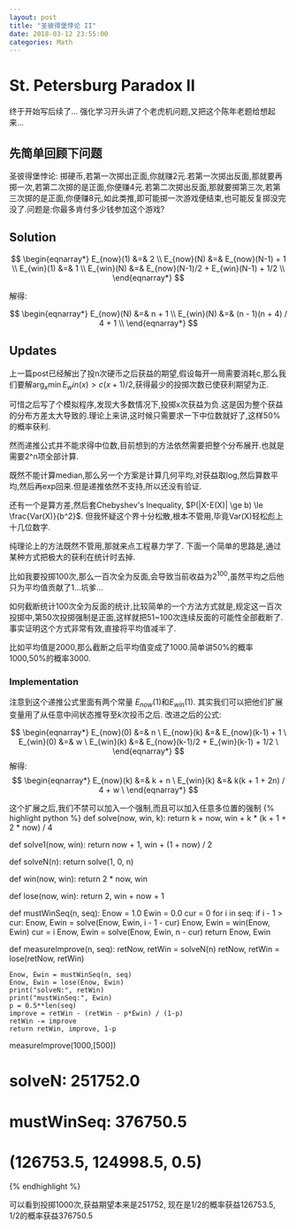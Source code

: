 ```yaml
---
layout: post
title: "圣彼得堡悖论 II"
date: 2018-03-12 23:55:00
categories: Math
---
```


# St. Petersburg Paradox II

终于开始写后续了... 强化学习开头讲了个老虎机问题,又把这个陈年老题给想起来...

## 先简单回顾下问题

圣彼得堡悖论: 掷硬币,若第一次掷出正面,你就赚2元.若第一次掷出反面,那就要再掷一次,若第二次掷的是正面,你便赚4元.若第二次掷出反面,那就要掷第三次,若第三次掷的是正面,你便赚8元,如此类推,即可能掷一次游戏便结束,也可能反复掷没完没了.问题是:你最多肯付多少钱参加这个游戏?

## Solution

$$ 
\begin{eqnarray*} 
E_{now}(1) &=& 2 \\
E_{now}(N) &=& E_{now}(N-1) + 1 \\ 
E_{win}(1) &=& 1 \\
E_{win}(N) &=& E_{now}(N-1)/2 + E_{win}(N-1) + 1/2 \\
\end{eqnarray*} 
$$

解得:

$$ 
\begin{eqnarray*} E_{now}(N) &=& n + 1 \\
E_{win}(N) &=& (n - 1)(n + 4) / 4 + 1 \\
\end{eqnarray*} 
$$

## Updates

上一篇post已经解出了投n次硬币之后获益的期望,假设每开一局需要消耗c,那么我们要解$\arg_x \min E_win(x) > c(x+1)/2$,获得最少的投掷次数已使获利期望为正.

可惜之后写了个模拟程序,发现大多数情况下,投掷x次获益为负.这是因为整个获益的分布方差太大导致的.理论上来讲,这时候只需要求一下中位数就好了,这样50%的概率获利.

然而递推公式并不能求得中位数,目前想到的方法依然需要把整个分布展开.也就是需要2^n项全部计算.

既然不能计算median,那么另一个方案是计算几何平均,对获益取log,然后算数平均,然后再exp回来.但是递推依然不支持,所以还没有验证.

还有一个是算方差,然后套Chebyshev's Inequality, $P(|X-E(X)| \ge b) \le \frac{Var(X)}{b^2}$. 但我怀疑这个界十分松散,根本不管用,毕竟Var(X)轻松彪上十几位数字.

纯理论上的方法既然不管用,那就来点工程暴力学了. 下面一个简单的思路是,通过某种方式把极大的获利在统计时去掉. 

比如我要投掷100次,那么一百次全为反面,会导致当前收益为$2^100$,虽然平均之后他只为平均值贡献了1...坑爹...

如何截断统计100次全为反面的统计,比较简单的一个方法方式就是,规定这一百次投掷中,第50次投掷强制是正面,这样就把51~100次连续反面的可能性全部截断了. 事实证明这个方式非常有效,直接将平均值减半了.

比如平均值是2000,那么截断之后平均值变成了1000.简单讲50%的概率1000,50%的概率3000.

### Implementation

注意到这个递推公式里面有两个常量 $E_{now}(1)$和$E_{win}(1)$. 其实我们可以把他们扩展变量用了从任意中间状态推导至$k$次投币之后. 改进之后的公式:

$$ 
\begin{eqnarray*} 
E_{now}(0) &=& n \ 
E_{now}(k) &=& E_{now}(k-1) + 1 \ 
E_{win}(0) &=& w \ 
E_{win}(k) &=& E_{now}(k-1)/2 + E_{win}(k-1) + 1/2 \ 
\end{eqnarray*} 
$$
解得:
$$ 
\begin{eqnarray*} E_{now}(k) &=& k + n \ 
E_{win}(k) &=& k(k + 1 + 2n) / 4 + w \ 
\end{eqnarray*} 
$$

这个扩展之后,我们不禁可以加入一个强制,而且可以加入任意多位置的强制
{% highlight python %} 
def solve(now, win, k):
    return k + now, win + k * (k + 1 + 2 * now) / 4

def solve1(now, win):
    return now + 1, win + (1 + now) / 2

def solveN(n):
    return solve(1, 0, n)

def win(now, win):
    return 2 * now, win

def lose(now, win):
    return 2, win + now + 1

def mustWinSeq(n, seq):
    Enow = 1.0
    Ewin = 0.0
    cur = 0
    for i in seq:
        if i - 1 > cur:
            Enow, Ewin = solve(Enow, Ewin, i - 1 - cur)
        Enow, Ewin = win(Enow, Ewin)
        cur = i
    Enow, Ewin = solve(Enow, Ewin, n - cur)
    return Enow, Ewin

def measureImprove(n, seq):
    retNow, retWin = solveN(n)
    retNow, retWin = lose(retNow, retWin)
    
    Enow, Ewin = mustWinSeq(n, seq)
    Enow, Ewin = lose(Enow, Ewin)
    print("solveN:", retWin)
    print("mustWinSeq:", Ewin)
    p = 0.5**len(seq)
    improve = retWin - (retWin - p*Ewin) / (1-p)
    retWin -= improve
    return retWin, improve, 1-p
    
measureImprove(1000,[500])
# solveN: 251752.0
# mustWinSeq: 376750.5
# (126753.5, 124998.5, 0.5)
{% endhighlight %}

可以看到投掷1000次,获益期望本来是251752, 现在是1/2的概率获益126753.5, 1/2的概率获益376750.5

